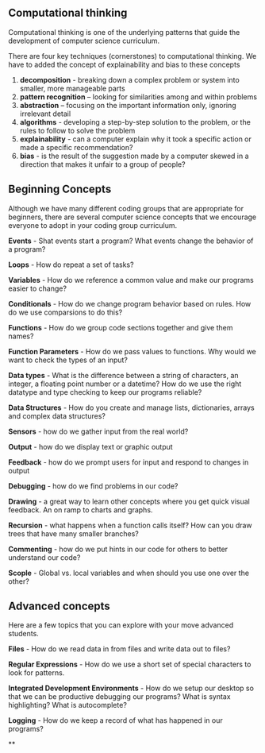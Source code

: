 ## Computational thinking
Computational thinking is one of the underlying patterns that guide the development of computer science curriculum.

There are four key techniques (cornerstones) to computational thinking.  We have to added the concept of explainability and bias to these concepts

1. **decomposition** - breaking down a complex problem or system into smaller, more manageable parts
2. **pattern recognition** – looking for similarities among and within problems
3. **abstraction** – focusing on the important information only, ignoring irrelevant detail
4. **algorithms** - developing a step-by-step solution to the problem, or the rules to follow to solve the problem
5. **explainability** - can a computer explain why it took a specific action or made a specific recommendation?
6. **bias** - is the result of the suggestion made by a computer skewed in a direction that makes it unfair to a group of people?


## Beginning Concepts

Although we have many different coding groups that are appropriate for beginners, there are several computer science concepts that we encourage everyone to adopt in your coding group curriculum.

**Events** - Shat events start a program?  What events change the behavior of a program?

**Loops** - How do repeat a set of tasks?

**Variables** - How do we reference a common value and make our programs easier to change?

**Conditionals** - How do we change program behavior based on rules.  How do we use comparsions to do this?

**Functions** - How do we group code sections together and give them names?

**Function Parameters** - How do we pass values to functions.  Why would we want to check the types of an input?

**Data types** - What is the difference between a string of characters, an integer, a floating point number or a datetime?  How do we use the right datatype and type checking to keep our programs reliable?

**Data Structures** - How do you create and manage lists, dictionaries, arrays and complex data structures?

**Sensors** - how do we gather input from the real world?

**Output** - how do we display text or graphic output

**Feedback** - how do we prompt users for input and respond to changes in output

**Debugging** - how do we find problems in our code?

**Drawing** - a great way to learn other concepts where you get quick visual feedback.  An on ramp to charts and graphs.

**Recursion** - what happens when a function calls itself?  How can you draw trees that have many smaller branches?

**Commenting** - how do we put hints in our code for others to better understand our code?

**Scople** - Global vs. local variables and when should you use one over the other?

## Advanced concepts
Here are a few topics that you can explore with your move advanced students.

**Files** - How do we read data in from files and write data out to files?

**Regular Expressions** - How do we use a short set of special characters to look for patterns.

**Integrated Development Environments** - How do we setup our desktop so that we can be productive debugging our programs?  What is syntax highlighting?  What is autocomplete?

**Logging** - How do we keep a record of what has happened in our programs?

**